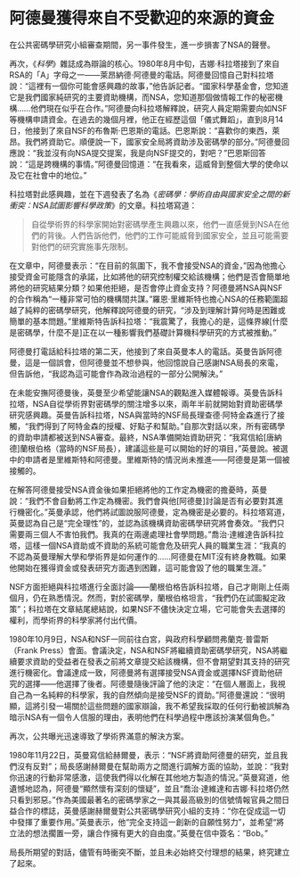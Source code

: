 # 阿德曼獲得來自不受歡迎的來源的資金

在公共密碼學研究小組審查期間，另一事件發生，進一步損害了NSA的聲譽。

再次，《*科學*》雜誌成為辯論的核心。1980年8月中旬，吉娜·科拉塔接到了來自RSA的「A」字母之一——萊昂納德·阿德曼的電話。阿德曼回憶自己對科拉塔說：“這裡有一個你可能會感興趣的故事，”他告訴記者。“國家科學基金會，您知道它是我們國家純研究的主要資助機構，而NSA，您知道那個做情報工作的秘密機構……他們現在似乎在合作。”阿德曼向科拉塔解釋說，研究人員定期需要向如NSF等機構申請資金。在過去的幾個月裡，他正在經歷這個「儀式舞蹈」，直到8月14日，他接到了來自NSF的布魯斯·巴恩斯的電話。巴恩斯說：“喜歡你的東西，萊昂。我們將資助它。順便說一下，國家安全局將資助涉及密碼學的部分。”阿德曼回應說：“我並沒有向NSA提交提案，我是向NSF提交的，對吧？”巴恩斯回答說：“這是跨機構的事情。”阿德曼回憶道：“在我看來，這威脅到整個大學的使命以及它在社會中的地位。”

科拉塔對此感興趣，並在下週發表了名為《*密碼學：學術自由與國家安全之間的新衝突：NSA試圖影響科學政策*》的文章。科拉塔寫道：

> 自從學術界的科學家開始對密碼學產生興趣以來，他們一直感覺到NSA在他們的背後。人們告訴他們，他們的工作可能威脅到國家安全，並且可能需要對他們的研究實施事先限制。

在文章中，阿德曼表示：“在目前的氛圍下，我不會接受NSA的資金，”因為他擔心接受資金可能隱含的承諾，比如將他的研究控制權交給該機構；他們是否會簡單地將他的研究結果分類？如果他拒絕，是否會停止資金支持？阿德曼將NSA與NSF的合作稱為“一種非常可怕的機構間共謀。”羅恩·里維斯特也擔心NSA的任務範圍超越了純粹的密碼學研究，他解釋說阿德曼的研究，“涉及到理解計算何時是困難或簡單的基本問題。”里維斯特告訴科拉塔：“我震驚了，我擔心的是，這條界線[什麼是密碼學，什麼不是]正在以一種影響我們基礎計算機科學研究的方式被推動。”

阿德曼打電話給科拉塔的第二天，他接到了來自英曼本人的電話。英曼告訴阿德曼，這是一個誤會，但阿德曼並不想參與，他回憶說自己感謝NSA局長的來電，但告訴他，“我認為這可能會作為政治過程的一部分公開解決。”

在未能安撫阿德曼後，英曼至少希望能讓NSA的觀點進入媒體報導。英曼告訴科拉塔，NSA自從學術界對密碼學的關注增多以來，兩年半前就開始對資助密碼學研究感興趣。英曼告訴科拉塔，NSA與當時的NSF局長理查德·阿特金森進行了接觸，“我們得到了阿特金森的授權、好點子和幫助。”自那次對話以來，所有密碼學的資助申請都被送到NSA審查。最終，NSA準備開始資助研究：“我寫信給[唐納德]蘭根伯格（當時的NSF局長），建議這些是可以開始的好的項目，”英曼說。被選中的申請者是里維斯特和阿德曼。里維斯特的情況尚未推進——阿德曼是第一個被接觸的。

在解答阿德曼接受NSA資金後如果拒絕將他的工作定為機密的擔憂時，英曼說：“我們不會自動將工作定為機密。我們會與他[阿德曼]討論是否有必要對其進行機密化。”英曼承認，他們將試圖說服阿德曼，定為機密是必要的。科拉塔寫道，英曼認為自己是“完全理性”的，並認為該機構資助密碼學研究將會奏效。“我們只需要兩三個人不害怕我們。我真的在兩邊處理社會學問題。”喬治·達維達告訴科拉塔，這樣一個NSA資助或不資助的系統可能會危及研究人員的職業生涯：“我真的不認為英曼理解大學和學術界是如何運作的……阿德曼在MIT沒有終身教職。如果他開始在獲得資金或發表研究方面遇到困難，這可能會毀了他的職業生涯。”

NSF方面拒絕與科拉塔進行全面討論——蘭根伯格告訴科拉塔，自己才剛剛上任兩個月，仍在熟悉情況。然而，對於密碼學，蘭根伯格坦言，“我們仍在試圖擬定政策”；科拉塔在文章結尾總結說，如果NSF不儘快決定立場，它可能會失去選擇的權利，而學術界的科學家將付出代價。

1980年10月9日，NSA和NSF一同前往白宮，與政府科學顧問弗蘭克·普雷斯（Frank Press）會面。會議決定，NSA和NSF將繼續資助密碼學研究，NSA將繼續要求資助的受益者在發表之前將文章提交給該機構，但不會期望對其支持的研究進行機密化。會議達成一致，阿德曼將有選擇接受NSA資金或選擇NSF資助他研究的選擇——他選擇了後者。阿德曼隨後評論了他的決定：“在個人層面上，我視自己為一名純粹的科學家，我的自然傾向是接受NSF的資助。”阿德曼還說：“很明顯，這將引發一場關於這些問題的國家辯論，我不希望我採取的任何行動被誤解為暗示NSA有一個令人信服的理由，表明他們在科學過程中應該扮演某個角色。”

再次，公共曝光迅速導致了學術界滿意的解決方案。

1980年11月22日，英曼寫信給赫爾曼，表示：“NSF將資助阿德曼的研究，並且我們沒有反對”；局長感謝赫爾曼在幫助兩方之間進行調解方面的協助，並說：“我對你迅速的行動非常感激，這使我們得以化解在其他地方製造的情況。”英曼寫道，他遺憾地認為，阿德曼“顯然懷有深刻的懷疑”，並且“喬治·達維達和吉娜·科拉塔仍然只看到邪惡。”作為美國最著名的密碼學家之一與其最高級別的信號情報官員之間日益合作的標誌，英曼感謝赫爾曼對公共密碼學研究小組的支持：“你在促成這一切中發揮了重要作用。”英曼表示，他“完全支持這一創新的自願性努力”，並希望“將立法的想法擱置一旁，讓合作擁有更大的自由度。”英曼在信中簽名：“Bob。”

局長所期望的對話，儘管有時衝突不斷，並且未必始終交付理想的結果，終究建立了起來。
